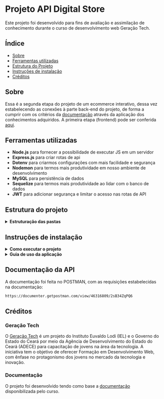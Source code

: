# Projeto API Digital Store
Este projeto foi desenvolvido para fins de avaliação e assimilação de conhecimento durante o curso de desenvolvimento web Geração Tech. 

## Índice

- [Sobre](#sobre)
- [Ferramentas utilizadas](#ferramentas-utilizadas)
- [Estrutura do Projeto](#estrutura-do-projeto)
- [Instruções de instalação](#Instruções-de-instalação)
- [Créditos](#créditos)

## Sobre
Essa é a segunda etapa do projeto de um ecommerce interativo, dessa vez estabelecendo as conexões à parte back-end do projeto, de forma a cumprir com os critérios da [documentação](#créditos) através da aplicação dos conhecimentos adquiridos.
A primeira etapa (frontend) pode ser conferida [aqui](https://github.com/Rymelo/Projeto-DS-Frontend).

## Ferramentas utilizadas
- **Node.js** para fornecer a possibilidade de executar JS em um servidor
- **Express.js** para criar rotas de api
- **Dotenv** para criarmos configurações com mais facilidade e segurança
- **Nodemon** para termos mais produtividade em nosso ambiente de desenvolvimento
- **MySQL** para persistência de dados
- **Sequelize** para termos mais produtividade ao lidar com o banco de dados 
- **JWT** para adicionar segurança e limitar o acesso nas rotas de API

## Estrutura do projeto


<details>
  <summary><strong>Estruturação das pastas</strong></summary>

### Dos diretórios principais do projeto:
```
project-root/
├── src/
│   ├── config/
│   ├── controllers/
│   ├── database/
│   ├── middleware/
│   ├── models/
│   ├── routes/
│   ├── app.js
│   └── server.js
├── .env
├── .gitignore
└── package.json
```

</details>

## Instruções de instalação
<details>
  <summary><strong>Como executar o projeto</strong></summary>

1.  **Clonar o repositório:**
    * Crie uma pasta na área de trabalho
    * Abra o terminal do seu editor de código ou terminal GIT
    
    ```bash
    git clone https://github.com/Rymelo/Projeto-DS-Backend
    ```

2.  **Configure o banco de dados:**
    * Crie um novo banco de dados mySQL chamado `DSBackend` com as seguintes especificações:
    ```
    DB_USER=root
    DB_PASSWORD=admin
    DB_HOST=localhost
    DB_PORT=3306
    DB_NAME=DSBackend
    ```
    * O arquivo connections na pasta config mostra toda a configuração necessária

3.  **Entre na pasta do projeto:**

    ```bash
    cd Projeto-DS-Backend
    ```

4.  **Instale as dependências:**

    ```bash
    npm install
    ```

5.  **Estabeleça a criação das tabelas:**

    ```bash
    cd database
    node sync.js
    ```

6.  **Execute o projeto localmente:**

    ```bash
    npm start
    ```

7.  **Utilize a ferramenta para teste de APIs**
   * Ferramentas como [postman](https://www.postman.com/) ou [insomnia](https://insomnia.rest/)
   * O projeto foi feito conforme a documentação, então as configurações das rotas são as mesmas, estando todas detalhadas [aqui](https://github.com/digitalcollegebr/projeto-backend)


</details>

<details>
  <summary><strong>Guia de uso da aplicação</strong></summary>
  Na aplicação, todas as rotas exceto GET e CREATE de User utilizam JWT. Portanto, para o teste total da aplicação é necessário:
  
1.  **Criar o usuário:**
    * Abra a ferramenta de teste de API e crie um http request do tipo post
    * Insira a rota http://localhost:3000/v1/user na URL Preview
    * Crie o usuário conforme o payload em json:

    ```json
    {
      "firstname": "user firstname",
      "surname": "user surname",
      "email": "user@mail.com",
      "password": "123@123",
      "confirmPassword": "123@123",
    }  
    ```

2.  **Autenticar TOKEN:**
    * Crie um http request do tipo post
    * Insira a rota http://localhost:3000/v1/user/token na URL Preview
    * Faça o login conforme as informações do usuário criado, com o payload em json:

    ```json
    {
      "email": "user@mail.com",
      "password": "123@123",
    }  
    ```
    
    * Será gerado um token como resposta
    * Para todas as outras rotas que serão criadas, basta inserir nos headers:
    * Authorization: bearer 'inserir-token-gerado'
    * Dessa forma a api pode ser usada livremente

</details>

## Documentação da API
A documentação foi feita no POSTMAN, com as requisições estabelecidas na documentação:
  ```bash
  https://documenter.getpostman.com/view/46316809/2sB34ZqPQ6
  ```

## Créditos

### Geração Tech
O [Geração Tech](https://geracaotech.iel-ce.org.br/) é um projeto do Instituto Euvaldo Lodi (IEL) e o Governo do Estado do Ceará por meio da Agência de Desenvolvimento do Estado do Ceará (ADECE) para capacitação de jovens na área da tecnologia. 
A iniciativa tem o objetivo de oferecer Formação em Desenvolvimento Web, com ênfase no protagonismo dos jovens no mercado da tecnologia e inovação.

### Documentação
O projeto foi desenvolvido tendo como base a [documentação](https://github.com/digitalcollegebr/projeto-backend) disponibilizada pelo curso.
